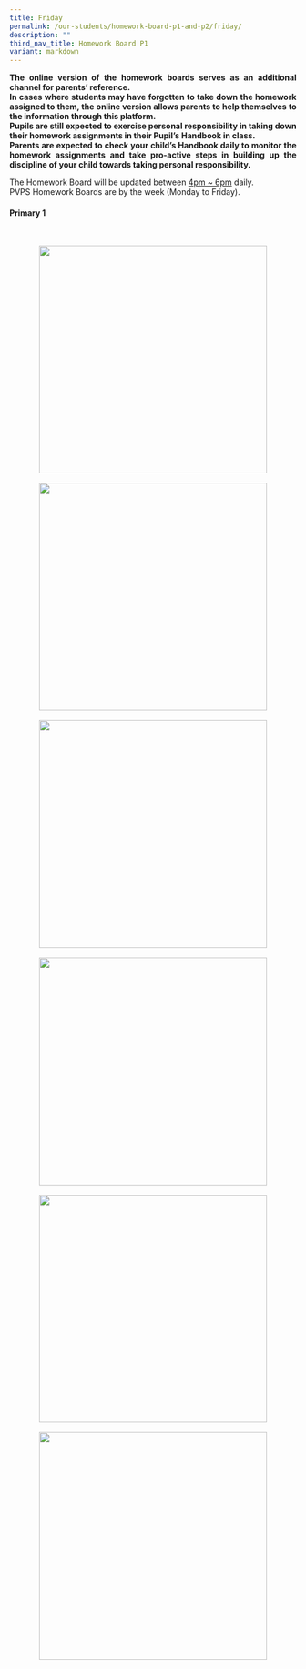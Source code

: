```yaml
---
title: Friday
permalink: /our-students/homework-board-p1-and-p2/friday/
description: ""
third_nav_title: Homework Board P1
variant: markdown
---
```

<p align="justify"><b>The online version of the homework boards serves as an additional channel for parents’ reference.<br>
In cases where students may have forgotten to take down the homework assigned to them, the online version allows parents to help themselves to the information through this platform.<br>
Pupils are still expected to exercise personal responsibility in taking down their homework assignments in their Pupil’s Handbook in class.<br>
Parents are expected to check your child’s Handbook daily to monitor the homework assignments and take pro-active steps in building up the discipline of your child towards taking personal responsibility.</b></p>
The Homework Board will be updated between <u>4pm ~ 6pm</u> daily. <br>
PVPS Homework Boards are by the week (Monday to Friday).

<h4>Primary 1</h4>

<p>&nbsp;</p><div style="clear: both; text-align: center;" class="separator"><a style="margin-left: 1em; margin-right: 1em;" href="https://blogger.googleusercontent.com/img/b/R29vZ2xl/AVvXsEi5V6FqPLVYOj5EOw71CBOtsmwVU9cPA62mz1l_6-EF9DAPiiJX_Eq9Wey1pIvr1fZfbCBmc30exbEQwNGDtfw-UP_Oz2vgQffUUJlpZ8pYp1ZZpVd59CSEqWuIJGbTArpI2hJf4HhIhDQO4VvIdvOUMN7KV-ayRIej2L_KW7Hm2Sr5K95p6dUZ7ac8aC4/s2048/WhatsApp%20Image%202024-01-12%20at%2013.29.21.jpeg"><img width="400" src="https://blogger.googleusercontent.com/img/b/R29vZ2xl/AVvXsEi5V6FqPLVYOj5EOw71CBOtsmwVU9cPA62mz1l_6-EF9DAPiiJX_Eq9Wey1pIvr1fZfbCBmc30exbEQwNGDtfw-UP_Oz2vgQffUUJlpZ8pYp1ZZpVd59CSEqWuIJGbTArpI2hJf4HhIhDQO4VvIdvOUMN7KV-ayRIej2L_KW7Hm2Sr5K95p6dUZ7ac8aC4/w400-h400/WhatsApp%20Image%202024-01-12%20at%2013.29.21.jpeg" height="400" data-original-width="2048" data-original-height="2048" border="0"></a></div><div style="clear: both; text-align: center;" class="separator"><br></div><div style="clear: both; text-align: center;" class="separator"><a style="margin-left: 1em; margin-right: 1em;" href="https://blogger.googleusercontent.com/img/b/R29vZ2xl/AVvXsEiqdpxbtJS63_5xtKjjGxwwotfGwVjPU305jxaz3Zij8Slq8s_4aGfaAaw1jehNDAvJXNPiKGAst-O0LQ5VENLhsOZtYmEBLffWAscYPQcm8UJUHRQrn_6-9PqUjYdAq0PxG2h4Ao_WlT644jvlXfSudtV3m-WJLCvtzIiZUUt6phhqPPq_55Vdmi53EDw/s2048/WhatsApp%20Image%202024-01-12%20at%2013.29.22.jpeg"><img width="400" src="https://blogger.googleusercontent.com/img/b/R29vZ2xl/AVvXsEiqdpxbtJS63_5xtKjjGxwwotfGwVjPU305jxaz3Zij8Slq8s_4aGfaAaw1jehNDAvJXNPiKGAst-O0LQ5VENLhsOZtYmEBLffWAscYPQcm8UJUHRQrn_6-9PqUjYdAq0PxG2h4Ao_WlT644jvlXfSudtV3m-WJLCvtzIiZUUt6phhqPPq_55Vdmi53EDw/w400-h400/WhatsApp%20Image%202024-01-12%20at%2013.29.22.jpeg" height="400" data-original-width="2048" data-original-height="2048" border="0"></a></div><div style="clear: both; text-align: center;" class="separator"><br></div><div style="clear: both; text-align: center;" class="separator"><a style="margin-left: 1em; margin-right: 1em;" href="https://blogger.googleusercontent.com/img/b/R29vZ2xl/AVvXsEgLuvprrCVx14fqa4sEdwMVXSlBkUMk4Y-7ikD6eyyAXfJqOFNaT-spI_3TfF8TXpGyiZA3GyMiUPTCrXSuhXsTBDCsG-sOhQjxxrDKKMjsefSErmycZG2P3JyeTEkqizzgdWfuv1NFdti-Qddrg5s79xhN5oU-Ce-d_6zcyDIae3LSulqnJxvtxs6u_DM/s2048/WhatsApp%20Image%202024-01-12%20at%2013.29.23.jpeg"><img width="400" src="https://blogger.googleusercontent.com/img/b/R29vZ2xl/AVvXsEgLuvprrCVx14fqa4sEdwMVXSlBkUMk4Y-7ikD6eyyAXfJqOFNaT-spI_3TfF8TXpGyiZA3GyMiUPTCrXSuhXsTBDCsG-sOhQjxxrDKKMjsefSErmycZG2P3JyeTEkqizzgdWfuv1NFdti-Qddrg5s79xhN5oU-Ce-d_6zcyDIae3LSulqnJxvtxs6u_DM/w400-h400/WhatsApp%20Image%202024-01-12%20at%2013.29.23.jpeg" height="400" data-original-width="2048" data-original-height="2048" border="0"></a></div><div style="clear: both; text-align: center;" class="separator"><br></div><div style="clear: both; text-align: center;" class="separator"><a style="margin-left: 1em; margin-right: 1em;" href="https://blogger.googleusercontent.com/img/b/R29vZ2xl/AVvXsEi5DCNp05LeDzmoWXgPZjagtib3PZ8vWVKbpLU2U1g7LVDo7jGZLLztfMJXNc9VRRvrZKdMHdC8t2e4NZCfz807DkvaONb-zy11V0nxMpRokXD4tTAfvmjO4eh4N4J7Hz4HM3J6jkK6wRdn8aIDozbfbL6IAVQTmZAWFxJ1frD-TIpqlRH8T-9n5eOKWXE/s2048/WhatsApp%20Image%202024-01-12%20at%2013.29.23%20(1).jpeg"><img width="400" src="https://blogger.googleusercontent.com/img/b/R29vZ2xl/AVvXsEi5DCNp05LeDzmoWXgPZjagtib3PZ8vWVKbpLU2U1g7LVDo7jGZLLztfMJXNc9VRRvrZKdMHdC8t2e4NZCfz807DkvaONb-zy11V0nxMpRokXD4tTAfvmjO4eh4N4J7Hz4HM3J6jkK6wRdn8aIDozbfbL6IAVQTmZAWFxJ1frD-TIpqlRH8T-9n5eOKWXE/w400-h400/WhatsApp%20Image%202024-01-12%20at%2013.29.23%20(1).jpeg" height="400" data-original-width="2048" data-original-height="2048" border="0"></a></div><div style="clear: both; text-align: center;" class="separator"><br></div><div style="clear: both; text-align: center;" class="separator"><a style="margin-left: 1em; margin-right: 1em;" href="https://blogger.googleusercontent.com/img/b/R29vZ2xl/AVvXsEiuMiRFCEw8iyhKnOPj6J6wiosRgV-Hi52VFjpgUkar3R3oPh7DZ1Sg5yy217Y70fY9Xo1_ybxwR-2hwqvNmA7FruXeNG0u82C-IP9-WXJKYlSdRWaofiQx6MW0mc6hgBF9_gJpuScUPyt9fepdrqKbhyoJDNkngRlHI2SqRNzeaivrsTWo-ZrsVHZ5MM0/s2048/WhatsApp%20Image%202024-01-12%20at%2013.29.24.jpeg"><img width="400" src="https://blogger.googleusercontent.com/img/b/R29vZ2xl/AVvXsEiuMiRFCEw8iyhKnOPj6J6wiosRgV-Hi52VFjpgUkar3R3oPh7DZ1Sg5yy217Y70fY9Xo1_ybxwR-2hwqvNmA7FruXeNG0u82C-IP9-WXJKYlSdRWaofiQx6MW0mc6hgBF9_gJpuScUPyt9fepdrqKbhyoJDNkngRlHI2SqRNzeaivrsTWo-ZrsVHZ5MM0/w400-h400/WhatsApp%20Image%202024-01-12%20at%2013.29.24.jpeg" height="400" data-original-width="2048" data-original-height="2048" border="0"></a></div><br><div style="clear: both; text-align: center;" class="separator"><a style="margin-left: 1em; margin-right: 1em;" href="https://blogger.googleusercontent.com/img/b/R29vZ2xl/AVvXsEhRshsJVkrsqtohuwyrAAWGmhvlTaMelCu98fLRfb9GV75JvhW_SA6C92rIB_V0XNAFCbRXn2eDAI2nLyuJn2cZ-2lGujuwMgSHs4bEFVKkbl6VuwiybhexWFJZkth3wz4DrMVYSzoarySXRyMfwDp-b9vAVFh6zZD7e9ov2Ud2WshmGAwOeAQh_mBW8zI/s2048/WhatsApp%20Image%202024-01-12%20at%2013.29.24%20(1).jpeg"><img width="400" src="https://blogger.googleusercontent.com/img/b/R29vZ2xl/AVvXsEhRshsJVkrsqtohuwyrAAWGmhvlTaMelCu98fLRfb9GV75JvhW_SA6C92rIB_V0XNAFCbRXn2eDAI2nLyuJn2cZ-2lGujuwMgSHs4bEFVKkbl6VuwiybhexWFJZkth3wz4DrMVYSzoarySXRyMfwDp-b9vAVFh6zZD7e9ov2Ud2WshmGAwOeAQh_mBW8zI/w400-h400/WhatsApp%20Image%202024-01-12%20at%2013.29.24%20(1).jpeg" height="400" data-original-width="2048" data-original-height="2048" border="0"></a></div><br><div style="clear: both; text-align: center;" class="separator"><br></div><br><div style="clear: both; text-align: center;" class="separator"><br></div><br><div style="clear: both; text-align: center;" class="separator"><br></div><br><div style="clear: both; text-align: center;" class="separator"><br></div><br><p></p>